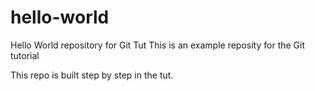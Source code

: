 # hello-world
Hello World repository for Git Tut
This is an example reposity for the Git tutorial

This repo is built step by step in the tut.

